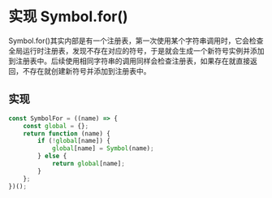 # 实现 Symbol.for()
Symbol.for()其实内部是有一个注册表，第一次使用某个字符串调用时，它会检查全局运行时注册表，发现不存在对应的符号，于是就会生成一个新符号实例并添加到注册表中。后续使用相同字符串的调用同样会检查注册表，如果存在就直接返回，不存在就创建新符号并添加到注册表中。

## 实现
```js
const SymbolFor = ((name) => {
	const global = {};
	return function (name) {
		if (!global[name]) {
			global[name] = Symbol(name);
		} else {
			return global[name];
		}
	};
})();
```
